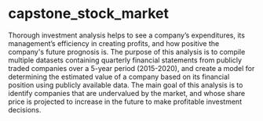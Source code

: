 # capstone_stock_market
Thorough investment analysis helps to see a company’s expenditures, its management’s efficiency in creating profits, and how positive the company's future prognosis is.   The purpose of this analysis is to compile multiple datasets containing quarterly financial statements from publicly traded companies over a 5-year period (2015-2020), and create a model for determining the estimated value of a company based on its financial position using publicly available data.   The main goal of this analysis is to identify companies that are undervalued by the market, and whose share price is projected to increase in the future to make profitable investment decisions.
